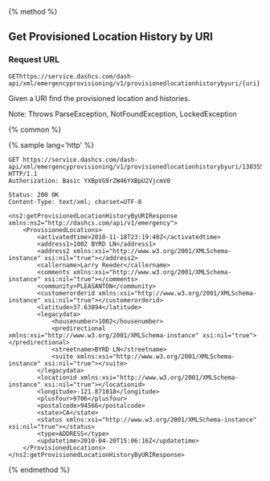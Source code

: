 {% method %}

## Get Provisioned Location History by URI

### Request URL

<code class="get">GET</code>`https://service.dashcs.com/dash-api/xml/emergencyprovisioning/v1/provisionedlocationhistorybyuri/{uri}`

Given a URI find the provisioned location and histories.

Note: Throws ParseException, NotFoundException, LockedException

{% common %}

{% sample lang='http' %}

```http
GET https://service.dashcs.com/dash-api/xml/emergencyprovisioning/v1/provisionedlocationhistorybyuri/13035551234 HTTP/1.1
Authorization: Basic YXBpVG9rZW46YXBpU2VjcmV0
```

```http
Status: 200 OK
Content-Type: text/xml; charset=UTF-8

<ns2:getProvisionedLocationHistoryByURIResponse xmlns:ns2="http://dashcs.com/api/v1/emergency">
    <ProvisionedLocations>
        <activatedtime>2010-11-18T23:19:40Z</activatedtime>
        <address1>1002 BYRD LN</address1>
        <address2 xmlns:xsi="http://www.w3.org/2001/XMLSchema-instance" xsi:nil="true"></address2>
        <callername>Larry Reeder</callername>
        <comments xmlns:xsi="http://www.w3.org/2001/XMLSchema-instance" xsi:nil="true"></comments>
        <community>PLEASANTON</community>
        <customerorderid xmlns:xsi="http://www.w3.org/2001/XMLSchema-instance" xsi:nil="true"></customerorderid>
        <latitude>37.63894</latitude>
        <legacydata>
            <housenumber>1002</housenumber>
            <predirectional xmlns:xsi="http://www.w3.org/2001/XMLSchema-instance" xsi:nil="true"></predirectional>
            <streetname>BYRD LN</streetname>
            <suite xmlns:xsi="http://www.w3.org/2001/XMLSchema-instance" xsi:nil="true"></suite>
        </legacydata>
        <locationid xmlns:xsi="http://www.w3.org/2001/XMLSchema-instance" xsi:nil="true"></locationid>
        <longitude>-121.871018</longitude>
        <plusfour>9706</plusfour>
        <postalcode>94566</postalcode>
        <state>CA</state>
        <status xmlns:xsi="http://www.w3.org/2001/XMLSchema-instance" xsi:nil="true"></status>
        <type>ADDRESS</type>
        <updatetime>2010-04-20T15:06:16Z</updatetime>
    </ProvisionedLocations>
</ns2:getProvisionedLocationHistoryByURIResponse>
```

{% endmethod %}
